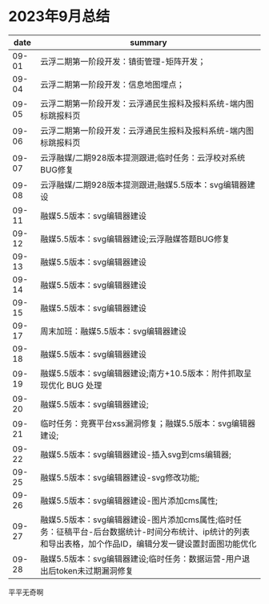 # 2023年9月总结

|date|summary|
| - | - |
| 09-01 | 云浮二期第一阶段开发：镇街管理-矩阵开发；|
| 09-04 | 云浮二期第一阶段开发：信息地图埋点；|
| 09-05 | 云浮二期第一阶段开发：云浮通民生报料及报料系统-端内图标跳报料页|
| 09-06 | 云浮二期第一阶段开发：云浮通民生报料及报料系统-端内图标跳报料页|
| 09-07 | 云浮融媒/二期928版本提测跟进;临时任务：云浮校对系统BUG修复|
| 09-08 | 云浮融媒/二期928版本提测跟进;融媒5.5版本：svg编辑器建设|
| 09-11 | 融媒5.5版本：svg编辑器建设|
| 09-12 | 融媒5.5版本：svg编辑器建设;云浮融媒答题BUG修复|
| 09-13 | 融媒5.5版本：svg编辑器建设|
| 09-14 | 融媒5.5版本：svg编辑器建设|
| 09-15 | 融媒5.5版本：svg编辑器建设|
| 09-17 | 周末加班：融媒5.5版本：svg编辑器建设|
| 09-18 | 融媒5.5版本：svg编辑器建设|
| 09-19 | 融媒5.5版本：svg编辑器建设;南方+10.5版本：附件抓取呈现优化 BUG 处理|
| 09-20 | 融媒5.5版本：svg编辑器建设;|
| 09-21 | 临时任务：竞赛平台xss漏洞修复；融媒5.5版本：svg编辑器建设;|
| 09-22 | 融媒5.5版本：svg编辑器建设-插入svg到cms编辑器;|
| 09-25 | 融媒5.5版本：svg编辑器建设-svg修改功能;|
| 09-26 | 融媒5.5版本：svg编辑器建设-图片添加cms属性;|
| 09-27 | 融媒5.5版本：svg编辑器建设-图片添加cms属性;临时任务：征稿平台-后台数据统计-时间分布统计、ip统计的列表和导出表格，加个作品ID，编辑分发一键设置封面图功能优化|
| 09-28 | 融媒5.5版本：svg编辑器建设;临时任务：数据运营-用户退出后token未过期漏洞修复|

平平无奇啊